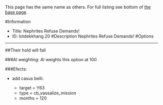 This page has the same name as others. For full listing see bottom of [the base page](nephrites_refuse_demands.md).

#Information
 - Title: Nephrites Refuse Demands!
 - ID: lotdekkhang.20
#Description
Nephrites Refuse Demands!
#Options

___
##Their hold will fall

###AI weighting:
AI weights this option at 100


###Efects:<ul><li>add casus belli:</li><ul><li>target = Y63</li><li>type = cb_vassalize_mission</li><li>months = 120</li></ul></ul>
